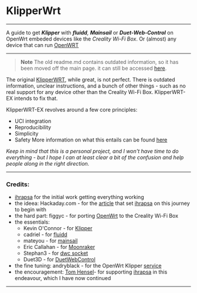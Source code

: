 # KlipperWrt
 ---------------------------------------------------------------------------------
 
 A guide to get _**Klipper**_ with _**fluidd**,_ _**Mainsail**_ or _**Duet-Web-Control**_ on OpenWrt embeded devices like the _Creality Wi-Fi Box_. Or (almost) any device that can run [OpenWRT](https://openwrt.org)
 
 ---------------------------------------------------------------------------------

> **Note**
> The old readme.md contains outdated information, so it has been moved off the main page. it can still be accessed [here](README.old.md).

The original [KlipperWRT](https://github.com/ihrapsa/KlipperWrt), while great, is not perfect. There is outdated information, unclear instructions, and a bunch of other things - such as no real support for any device other than the Creality Wi-Fi Box. KlipperWRT-EX intends to fix that.

KlipperWRT-EX revolves around a few core principles:
- UCI integration
- Reproducibility
- Simplicity
- Safety
More information on what this entails can be found [here](Docs/Principles.md)

*Keep in mind that this is a personal project, and I won't have time to do everything - but I hope I can at least clear a bit of the confusion and help people along in the right direction.*

--------------------------------------------------------------------------
### Credits:
* [ihrapsa](https://github.com/ihrapsa) for the initial work getting everything working
* the ideea: Hackaday.com - for the [article](https://hackaday.com/2020/12/28/teardown-creality-wifi-box) that set [ihrapsa](https://github.com/ihrapsa) on this journey to begin with
* the hard part: figgyc - for porting [OpenWrt](https://github.com/figgyc/openwrt/tree/wb01) to the Creality Wi-Fi Box
* the essentials: 
  - Kevin O'Connor - for [Klipper](https://github.com/KevinOConnor/klipper)
  - cadriel - for [fluidd](https://github.com/cadriel/fluidd)
  - mateyou - for [mainsail](https://github.com/meteyou/mainsail)  
  - Eric Callahan - for [Moonraker](https://github.com/Arksine/moonraker)
  - Stephan3 - for [dwc socket](https://github.com/Stephan3/dwc2-for-klipper-socket)
  - Duet3D - for [DuetWebControl](https://github.com/Duet3D/DuetWebControl)
* the fine tuning: andryblack - for the OpenWrt Klipper [service](https://github.com/andryblack/openwrt-build/tree/master/packages/klipper/files)
* the encouragement: [Tom Hensel](https://github.com/gretel)- for supporting [ihrapsa](https://github.com/ihrapsa) in this endeavour, which I have now continued

--------------------------------------------------------------------------